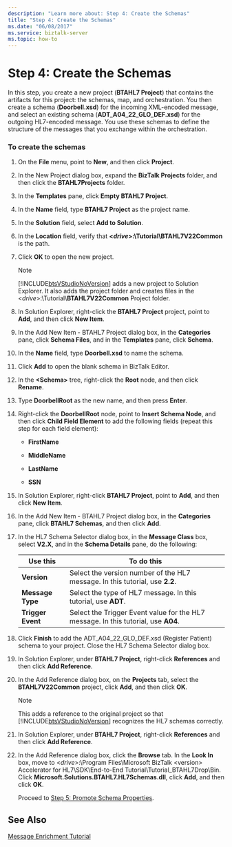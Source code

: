 ```yaml
---
description: "Learn more about: Step 4: Create the Schemas"
title: "Step 4: Create the Schemas"
ms.date: "06/08/2017"
ms.service: biztalk-server
ms.topic: how-to
---
```

# Step 4: Create the Schemas
In this step, you create a new project (**BTAHL7 Project**) that contains the artifacts for this project: the schemas, map, and orchestration. You then create a schema (**Doorbell.xsd**) for the incoming XML-encoded message, and select an existing schema (**ADT_A04_22_GLO_DEF.xsd**) for the outgoing HL7-encoded message. You use these schemas to define the structure of the messages that you exchange within the orchestration.  

### To create the schemas  

1. On the **File** menu, point to **New**, and then click **Project**.  

2. In the New Project dialog box, expand the **BizTalk Projects** folder, and then click the **BTAHL7Projects** folder.  

3. In the **Templates** pane, click **Empty BTAHL7 Project**.  

4. In the **Name** field, type **BTAHL7 Project** as the project name.  

5. In the **Solution** field, select **Add to Solution**.  

6. In the **Location** field, verify that **\<*drive*\>:\Tutorial\BTAHL7V22Common** is the path.  

7. Click **OK** to open the new project.  

   > [!NOTE]
   >  [!INCLUDE[btsVStudioNoVersion](../../includes/btsvstudionoversion-md.md)] adds a new project to Solution Explorer. It also adds the project folder and creates files in the \<*drive*\>:\Tutorial\\**BTAHL7V22Common** Project folder.  

8. In Solution Explorer, right-click the **BTAHL7 Project** project, point to **Add**, and then click **New Item**.  

9. In the Add New Item - BTAHL7 Project dialog box, in the **Categories** pane, click **Schema Files**, and in the **Templates** pane, click **Schema**.  

10. In the **Name** field, type **Doorbell.xsd** to name the schema.  

11. Click **Add** to open the blank schema in BizTalk Editor.  

12. In the **\<Schema\>** tree, right-click the **Root** node, and then click **Rename**.  

13. Type **DoorbellRoot** as the new name, and then press **Enter**.  

14. Right-click the **DoorbellRoot** node, point to **Insert Schema Node**, and then click **Child Field Element** to add the following fields (repeat this step for each field element):  

    -   **FirstName**  

    -   **MiddleName**  

    -   **LastName**  

    -   **SSN**  

15. In Solution Explorer, right-click **BTAHL7 Project**, point to **Add**, and then click **New Item**.  

16. In the Add New Item - BTAHL7 Project dialog box, in the **Categories** pane, click **BTAHL7 Schemas**, and then click **Add**.  

17. In the HL7 Schema Selector dialog box, in the **Message Class** box, select **V2.X**, and in the **Schema Details** pane, do the following:  


    |     Use this      |                                     To do this                                     |
    |-------------------|------------------------------------------------------------------------------------|
    |    **Version**    |    Select the version number of the HL7 message. In this tutorial, use **2.2**.    |
    | **Message Type**  |           Select the type of HL7 message. In this tutorial, use **ADT**.           |
    | **Trigger Event** | Select the Trigger Event value for the HL7 message. In this tutorial, use **A04**. |


18. Click **Finish** to add the ADT_A04_22_GLO_DEF.xsd (Register Patient) schema to your project. Close the HL7 Schema Selector dialog box.  

19. In Solution Explorer, under **BTAHL7 Project**, right-click **References** and then click **Add Reference**.  

20. In the Add Reference dialog box, on the **Projects** tab, select the **BTAHL7V22Common** project, click **Add**, and then click **OK**.  

    > [!NOTE]
    >  This adds a reference to the original project so that [!INCLUDE[btsVStudioNoVersion](../../includes/btsvstudionoversion-md.md)] recognizes the HL7 schemas correctly.  

21. In Solution Explorer, under **BTAHL7 Project**, right-click **References** and then click **Add Reference**.  

22. In the Add Reference dialog box, click the **Browse** tab. In the **Look In** box, move to \<*drive*\>:\Program Files\Microsoft BizTalk \<version\> Accelerator for HL7\SDK\End-to-End Tutorial\Tutorial_BTAHL7Drop\Bin. Click **Microsoft.Solutions.BTAHL7.HL7Schemas.dll**, click **Add**, and then click **OK**.  

    Proceed to [Step 5: Promote Schema Properties](../../adapters-and-accelerators/accelerator-hl7/step-5-promote-schema-properties.md).  

## See Also  
 [Message Enrichment Tutorial](../../adapters-and-accelerators/accelerator-hl7/message-enrichment-tutorial.md)
